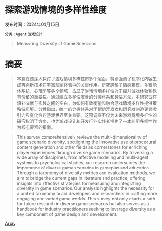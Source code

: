 # 探索游戏情境的多样性维度

发布时间：2024年04月15日

`分类：Agent` `游戏设计`

> Measuring Diversity of Game Scenarios

# 摘要

> 本篇综述深入探讨了游戏情境多样性的多个层面，特别强调了程序化内容生成等创新技术在丰富玩家体验中的关键作用。研究跨越了情感建模、多智能体系统、心理学等多个领域，凸显了游戏情境多样性对于提升游戏体验和教育价值的重要性。通过建立多样性度量的分类体系和评估方法，本研究旨在填补文献与实践之间的空白，为如何有效衡量和融合游戏情境多样性提供策略性见解。分析指出，统一的分类体系对于帮助开发者和研究者创造更具吸引力和变化性的游戏世界至关重要。这项调查不仅为未来游戏情境多样性的研究指明了方向，也为游戏设计和开发行业实践者提供了一本利用多样性作为核心要素的指南。

> This survey comprehensively reviews the multi-dimensionality of game scenario diversity, spotlighting the innovative use of procedural content generation and other fields as cornerstones for enriching player experiences through diverse game scenarios. By traversing a wide array of disciplines, from affective modeling and multi-agent systems to psychological studies, our research underscores the importance of diverse game scenarios in gameplay and education. Through a taxonomy of diversity metrics and evaluation methods, we aim to bridge the current gaps in literature and practice, offering insights into effective strategies for measuring and integrating diversity in game scenarios. Our analysis highlights the necessity for a unified taxonomy to aid developers and researchers in crafting more engaging and varied game worlds. This survey not only charts a path for future research in diverse game scenarios but also serves as a handbook for industry practitioners seeking to leverage diversity as a key component of game design and development.

[Arxiv](https://arxiv.org/abs/2404.15192)